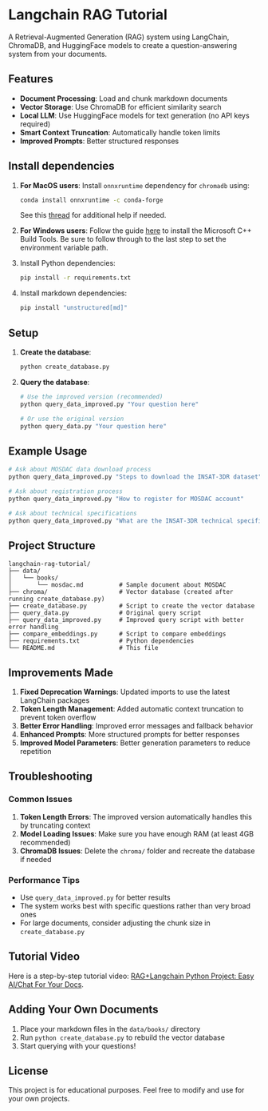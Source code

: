 # Langchain RAG Tutorial

A Retrieval-Augmented Generation (RAG) system using LangChain, ChromaDB, and HuggingFace models to create a question-answering system from your documents.

## Features

- **Document Processing**: Load and chunk markdown documents
- **Vector Storage**: Use ChromaDB for efficient similarity search
- **Local LLM**: Use HuggingFace models for text generation (no API keys required)
- **Smart Context Truncation**: Automatically handle token limits
- **Improved Prompts**: Better structured responses

## Install dependencies

1. **For MacOS users**: Install `onnxruntime` dependency for `chromadb` using:
    ```bash
    conda install onnxruntime -c conda-forge
    ```
    See this [thread](https://github.com/microsoft/onnxruntime/issues/11037) for additional help if needed.

2. **For Windows users**: Follow the guide [here](https://github.com/bycloudai/InstallVSBuildToolsWindows?tab=readme-ov-file) to install the Microsoft C++ Build Tools. Be sure to follow through to the last step to set the environment variable path.

3. Install Python dependencies:
    ```bash
    pip install -r requirements.txt
    ```

4. Install markdown dependencies:
    ```bash
    pip install "unstructured[md]"
    ```

## Setup

1. **Create the database**:
    ```bash
    python create_database.py
    ```

2. **Query the database**:
    ```bash
    # Use the improved version (recommended)
    python query_data_improved.py "Your question here"
    
    # Or use the original version
    python query_data.py "Your question here"
    ```

## Example Usage

```bash
# Ask about MOSDAC data download process
python query_data_improved.py "Steps to download the INSAT-3DR dataset"

# Ask about registration process
python query_data_improved.py "How to register for MOSDAC account"

# Ask about technical specifications
python query_data_improved.py "What are the INSAT-3DR technical specifications"
```

## Project Structure

```
langchain-rag-tutorial/
├── data/
│   └── books/
│       └── mosdac.md          # Sample document about MOSDAC
├── chroma/                    # Vector database (created after running create_database.py)
├── create_database.py         # Script to create the vector database
├── query_data.py              # Original query script
├── query_data_improved.py     # Improved query script with better error handling
├── compare_embeddings.py      # Script to compare embeddings
├── requirements.txt           # Python dependencies
└── README.md                  # This file
```

## Improvements Made

1. **Fixed Deprecation Warnings**: Updated imports to use the latest LangChain packages
2. **Token Length Management**: Added automatic context truncation to prevent token overflow
3. **Better Error Handling**: Improved error messages and fallback behavior
4. **Enhanced Prompts**: More structured prompts for better responses
5. **Improved Model Parameters**: Better generation parameters to reduce repetition

## Troubleshooting

### Common Issues

1. **Token Length Errors**: The improved version automatically handles this by truncating context
2. **Model Loading Issues**: Make sure you have enough RAM (at least 4GB recommended)
3. **ChromaDB Issues**: Delete the `chroma/` folder and recreate the database if needed

### Performance Tips

- Use `query_data_improved.py` for better results
- The system works best with specific questions rather than very broad ones
- For large documents, consider adjusting the chunk size in `create_database.py`

## Tutorial Video

Here is a step-by-step tutorial video: [RAG+Langchain Python Project: Easy AI/Chat For Your Docs](https://www.youtube.com/watch?v=tcqEUSNCn8I&ab_channel=pixegami).

## Adding Your Own Documents

1. Place your markdown files in the `data/books/` directory
2. Run `python create_database.py` to rebuild the vector database
3. Start querying with your questions!

## License

This project is for educational purposes. Feel free to modify and use for your own projects.
